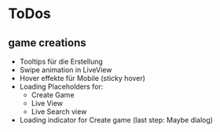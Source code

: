 # ToDos

## game creations

- Tooltips für die Erstellung
- Swipe animation in LiveView
- Hover effekte für Mobile (sticky hover)
- Loading Placeholders for:
    - Create Game
    - Live View
    - Live Search view
- Loading indicator for Create game (last step: Maybe dialog)